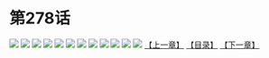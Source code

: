# 第278话
![](https://mao.mhtupian.com/uploads/img/7563/327126/001.jpg)
![](https://mao.mhtupian.com/uploads/img/7563/327126/002.jpg)
![](https://mao.mhtupian.com/uploads/img/7563/327126/003.jpg)
![](https://mao.mhtupian.com/uploads/img/7563/327126/004.jpg)
![](https://mao.mhtupian.com/uploads/img/7563/327126/005.jpg)
![](https://mao.mhtupian.com/uploads/img/7563/327126/006.jpg)
![](https://mao.mhtupian.com/uploads/img/7563/327126/007.jpg)
![](https://mao.mhtupian.com/uploads/img/7563/327126/008.jpg)
![](https://mao.mhtupian.com/uploads/img/7563/327126/009.jpg)
![](https://mao.mhtupian.com/uploads/img/7563/327126/010.jpg)
![](https://mao.mhtupian.com/uploads/img/7563/327126/011.jpg)
![](https://mao.mhtupian.com/uploads/img/7563/327126/012.jpg)
[【上一章】](./4.md)
[【目录】](./READMD.md)
[【下一章】](./6.md)
